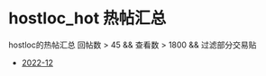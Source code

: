 # hostloc_hot 热帖汇总
hostloc的热帖汇总
回帖数 > 45 && 查看数 > 1800 && 过滤部分交易贴

* [2022-12](https://danube533.github.io/hostloc_hot/2022-12-hostloc-hot.html)
